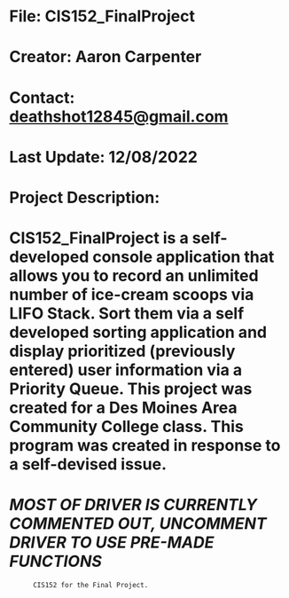 # File: CIS152_FinalProject
# Creator: Aaron Carpenter
# Contact: deathshot12845@gmail.com
# Last Update: 12/08/2022
# Project Description:
#    CIS152_FinalProject is a self-developed console application that allows you to record an unlimited number of ice-cream scoops via LIFO Stack. Sort them via a self developed sorting application and display prioritized (previously entered) user information via a Priority Queue. This project was created for a Des Moines Area Community College class. This program was created in response to a self-devised issue.

# ***MOST OF DRIVER IS CURRENTLY COMMENTED OUT, UNCOMMENT DRIVER TO USE PRE-MADE FUNCTIONS***
          CIS152 for the Final Project.
